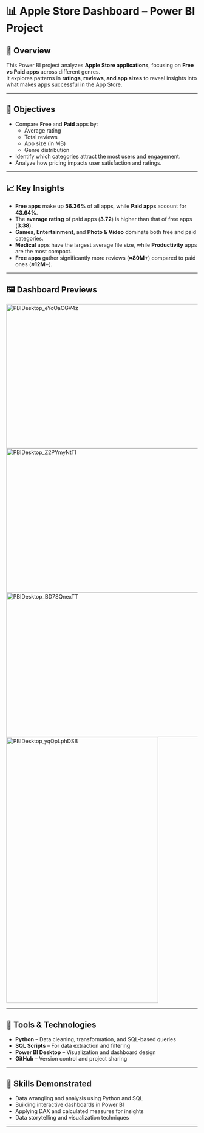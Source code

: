 # 📊 Apple Store Dashboard – Power BI Project

## 📁 Overview
This Power BI project analyzes **Apple Store applications**, focusing on **Free vs Paid apps** across different genres.  
It explores patterns in **ratings, reviews, and app sizes** to reveal insights into what makes apps successful in the App Store.

---

## 🎯 Objectives
- Compare **Free** and **Paid** apps by:
  - Average rating  
  - Total reviews  
  - App size (in MB)  
  - Genre distribution  
- Identify which categories attract the most users and engagement.  
- Analyze how pricing impacts user satisfaction and ratings.

---

## 📈 Key Insights
- **Free apps** make up **56.36%** of all apps, while **Paid apps** account for **43.64%**.  
- The **average rating** of paid apps (**3.72**) is higher than that of free apps (**3.38**).  
- **Games**, **Entertainment**, and **Photo & Video** dominate both free and paid categories.  
- **Medical** apps have the largest average file size, while **Productivity** apps are the most compact.  
- **Free apps** gather significantly more reviews (**≈80M+**) compared to paid ones (**≈12M+**).

---

## 🖼️ Dashboard Previews

<img src="https://github.com/user-attachments/assets/bfbd315e-f323-4941-a374-c29156c854fc" width="600" height="380" alt="PBIDesktop_eYcOaCGV4z" />
<img src="https://github.com/user-attachments/assets/52e2f23e-6964-4efc-9676-20304e5693be" width="600" height="380" alt="PBIDesktop_Z2PYmyNtTI" />
<img src="https://github.com/user-attachments/assets/eebe6e82-99e8-4cf6-86c2-4a89a5a04667" width="600" height="380" alt="PBIDesktop_BD7SQnexTT" />
<img src="https://github.com/user-attachments/assets/c18cdb13-6eb9-4e9c-ad59-5925c3464e16" width="400" height="700" alt="PBIDesktop_yqQpLphDSB" />

---

## 🧮 Tools & Technologies
- **Python** – Data cleaning, transformation, and SQL-based queries  
- **SQL Scripts** – For data extraction and filtering  
- **Power BI Desktop** – Visualization and dashboard design  
- **GitHub** – Version control and project sharing  

---

## 🧠 Skills Demonstrated
- Data wrangling and analysis using Python and SQL  
- Building interactive dashboards in Power BI  
- Applying DAX and calculated measures for insights  
- Data storytelling and visualization techniques  

---
